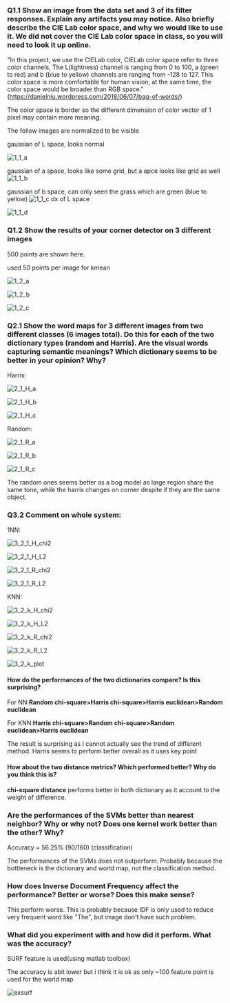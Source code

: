 ### Q1.1 Show an image from the data set and 3 of its filter responses. Explain any artifacts you may notice. Also briefly describe the CIE Lab color space, and why we would like to use it. We did not cover the CIE Lab color space in class, so you will need to look it up online.

"In this project, we use the CIELab color, CIELab color space refer to three color channels, The L(lightness) channel is ranging from 0 to 100, a (green to red) and b (blue to yellow) channels are ranging from -128 to 127. This color space is more comfortable for human vision, at the same time, the color space would be broader than RGB space."(https://danielniu.wordpress.com/2018/06/07/bag-of-words/)

The color space is border so the different dimension of color vector of 1 pixel may contain more meaning.

The follow images are normalized to be visible

gaussian of L space, looks normal

![1_1_a](/home/jasoni111/Desktop/comp4901l/assgn5/1_1_a.bmp)

gaussian of a space, looks like some grid, but a apce looks like grid as well
![1_1_b](/home/jasoni111/Desktop/comp4901l/assgn5/1_1_b.bmp)

gaussian of b space, can only seen the grass which are green (blue to yellow)
![1_1_c](/home/jasoni111/Desktop/comp4901l/assgn5/1_1_c.bmp)
dx of L space

![1_1_d](/home/jasoni111/Desktop/comp4901l/assgn5/1_1_d.bmp)

### Q1.2 Show the results of your corner detector on 3 different images

500 points are shown here.

used 50 points per image for kmean

![1_2_a](/home/jasoni111/Desktop/comp4901l/assgn5/1_2_a.bmp)

![1_2_b](/home/jasoni111/Desktop/comp4901l/assgn5/1_2_b.bmp)

![1_2_c](/home/jasoni111/Desktop/comp4901l/assgn5/1_2_c.bmp)

### Q2.1 Show the word maps for 3 different images from two different classes (6 images total). Do this for each of the two dictionary types (random and Harris). Are the visual words capturing semantic meanings? Which dictionary seems to be better in your opinion? Why?

Harris:



![2_1_H_a](/home/jasoni111/Desktop/comp4901l/assgn5/2_1_H_a.bmp)

![2_1_H_b](/home/jasoni111/Desktop/comp4901l/assgn5/2_1_H_b.bmp)

![2_1_H_c](/home/jasoni111/Desktop/comp4901l/assgn5/2_1_H_c.bmp)

Random:

![2_1_R_a](/home/jasoni111/Desktop/comp4901l/assgn5/2_1_R_a.bmp)

![2_1_R_b](/home/jasoni111/Desktop/comp4901l/assgn5/2_1_R_b.bmp)

![2_1_R_c](/home/jasoni111/Desktop/comp4901l/assgn5/2_1_R_c.bmp)

The random ones seems better as a bog model as large region share the same tone, while the harris changes on corner despite if they are the same object.

### Q3.2 Comment on whole system:

1NN:

![3_2_1_H_chi2](/home/jasoni111/Desktop/comp4901l/assgn5/3_2_1_H_chi2.bmp)

![3_2_1_H_L2](/home/jasoni111/Desktop/comp4901l/assgn5/3_2_1_H_L2.bmp)

![3_2_1_R_chi2](/home/jasoni111/Desktop/comp4901l/assgn5/3_2_1_R_chi2.bmp)

![3_2_1_R_L2](/home/jasoni111/Desktop/comp4901l/assgn5/3_2_1_R_L2.bmp)

KNN:



![3_2_k_H_chi2](/home/jasoni111/Desktop/comp4901l/assgn5/3_2_k_H_chi2.bmp)

![3_2_k_H_L2](/home/jasoni111/Desktop/comp4901l/assgn5/3_2_k_H_L2.bmp)

![3_2_k_R_chi2](/home/jasoni111/Desktop/comp4901l/assgn5/3_2_k_R_chi2.bmp)

![3_2_k_R_L2](/home/jasoni111/Desktop/comp4901l/assgn5/3_2_k_R_L2.bmp)

![3_2_k_plot](/home/jasoni111/Desktop/comp4901l/assgn5/3_2_k_plot.bmp)

#### How do the performances of the two dictionaries compare? Is this surprising?

For NN:**Random chi-square>Harris chi-square>Harris euclidean>Random euclidean**

For KNN:**Harris chi-square>Random chi-square>Random euclidean>Harris euclidean**

The result is surprising as I cannot actually see the trend of different method. Harris seems to perform better overall as it uses key point

#### How about the two distance metrics? Which performed better? Why do you think this is?
  **chi-square distance** performs better in both dictionary as it account to the weight of difference.

### Are the performances of the SVMs better than nearest neighbor? Why or why not? Does one kernel work better than the other? Why?

Accuracy = 56.25% (90/160) (classification)

The performances of the SVMs does not outperform. Probably because the bottleneck is the dictionary and world map, not the classification method.

### How does Inverse Document Frequency affect the performance? Better or worse? Does this make sense?

This perform worse. This is probably because IDF is only used to reduce very frequent word like "The", but image don't have such problem.

### What did you experiment with and how did it perform. What was the accuracy?

SURF feature is used(using matlab toolbox)

The accuracy is abit lower but i think it is ok as only ~100 feature point is used for the world map

![exsurf](/home/jasoni111/Desktop/comp4901l/assgn5/exsurf.bmp)







